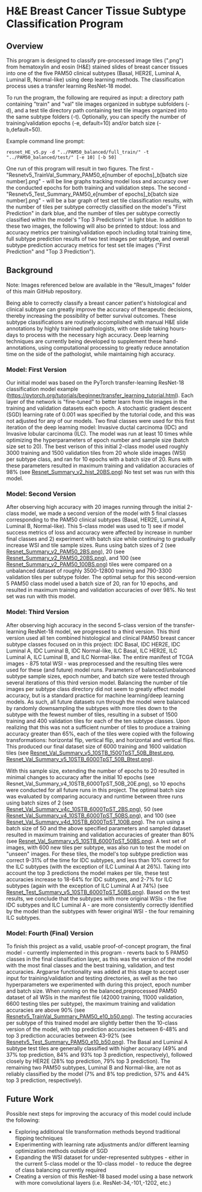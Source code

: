 # H&E Breast Cancer Tissue Subtype Classification Program

## Overview

This program is designed to classify pre-processed image tiles (".png") from hematoxylin and eosin (H&E) stained slides of breast cancer tissues into one of the five PAM50 clinical subtypes (Basal, HER2E, Luminal A, Luminal B, Normal-like) using deep learning methods. The classification process uses a transfer learning ResNet-18 model.

To run the program, the following are required as input: a directory path containing "train" and "val" tile images organized in subtype subfolders (-d), and a test tile directory path containing test tile images organized into the same subtype folders (-t). Optionally, you can specify the number of training/validation epochs (-e, default=10) and/or batch size (-b,default=50).

Example command line prompt:

```
resnet_HE_v5.py -d "../PAM50_balanced/full_train/" -t "../PAM50_balanced/test/" [-e 10] [-b 50]
```

One run of this program will result in two figures. The first - "Resnetv5_TrainVal_Summary_PAM50_e[number of epochs]_b[batch size number].png" - will be line graphs tracking model loss and accuracy over the conducted epochs for both training and validation steps. The second - "Resnetv5_Test_Summary_PAM50_e[number of epochs]_b[batch size number].png" - will be a bar graph of test set tile classification results, with the number of tiles per subtype correctly classified on the model's "First Prediction" in dark blue, and the number of tiles per subtype correctly classified within the model's "Top 3 Predictions" in light blue. In addition to these two images, the following will also be printed to stdout: loss and accuracy metrics per training/validation epoch including total training time, full subtype prediction results of two test images per subtype, and overall subtype prediction accuracy metrics for test set tile images ("First Prediction" and "Top 3 Prediction").

## Background

Note: Images referenced below are available in the "Result_Images" folder of this main GitHub repository.

Being able to correctly classify a breast cancer patient's histological and clinical subtype can greatly improve the accuracy of therapeutic decisions, thereby increasing the possibility of better survival outcomes. These subtype classifications are routinely accomplished with manual H&E slide annotations by highly trainined pathologists, with one slide taking hours-days to process with the necessary high accuracy. Deep learning techniques are currently being developed to supplement these hand-annotations, using computational processing to greatly reduce annotation time on the side of the pathologist, while maintaining high accuracy.

### Model: First Version

Our initial model was based on the PyTorch transfer-learning ResNet-18 classification model example (https://pytorch.org/tutorials/beginner/transfer_learning_tutorial.html). Each layer of the network is "fine-tuned" to better learn from tile images in the training and validation datasets each epoch. A stochastic gradient descent (SGD) learning rate of 0.001 was specified by the tutorial code, and this was not adjusted for any of our models. Two final classes were used for this first iteration of the deep learning model: Invasive ductal carcinoma (IDC) and Invasive lobular carcinoma (ILC). The model was run at least 10 times while optimizing the hyperparameters of epoch number and sample size (batch size set to 20). The best verison of this initial 2-class model used roughly 3000 training and 1500 validation tiles from 20 whole slide images (WSI) per subtype class, and ran for 10 epochs with a batch size of 20. Runs with these parameters resulted in maximum training and validation accuracies of 98% (see [Resnet_Summary_v2_hist_20BS.png](Result_Images/Resnet_Summary_v2_hist_20BS.png)) No test set was run with this model.

### Model: Second Version

After observing high accuracy with 20 images running through the initial 2-class model, we made a second version of the model with 5 final classes corresponding to the PAM50 clinical subtypes (Basal, HER2E, Luminal A, Luminal B, Normal-like). This 5-class model was used to 1) see if model success metrics of loss and accuracy were affected by increase in number final classes and 2) experiment with batch size while continuing to gradually increase WSI and tile sample sizes. Runs using batch sizes of 2 (see [Resnet_Summary_v2_PAM50_2BS.png](Result_Images/Resnet_Summary_v2_PAM50_2BS)), 20 (see [Resnet_Summary_v2_PAM50_20BS.png](Result_Images/Resnet_Summary_v2_PAM50_20BS)), and 100 (see [Resnet_Summary_v2_PAM50_100BS.png](Result_Images/Resnet_Summary_v2_PAM50_100BS)) tiles were compared on a unbalanced dataset of roughly 3500-12800 training and 790-3300 validation tiles per subtype folder. The optimal setup for this second-version 5 PAM50 class model used a batch size of 20, ran for 10 epochs, and resulted in maximum training and validation accuracies of over 98%. No test set was run with this model.

### Model: Third Version

After observing high accuracy in the second 5-class version of the transfer-learning ResNet-18 model, we progressed to a third version. This third version used all ten combined histological and clinical PAM50 breast cancer subtype classes focused on in this project: IDC Basal, IDC HER2E, IDC Luminal A, IDC Luminal B, IDC Normal-like, ILC Basal, ILC HER2E, ILC Luminal A, ILC Luminal B, and ILC Normal-like. The entire manifest of TCGA images - 875 total WSI - was preprocessed and the resulting tiles were used for these (and future) model runs. Parameters of balanced/unbalanced subtype sample sizes, epoch number, and batch size were tested through several iterations of this third version model. Balancing the number of tile images per subtype class directory did not seem to greatly effect model accuracy, but is a standard practice for machine learning/deep learning models. As such, all future datasets run through the model were balanced by randomly downsampling the subtypes with more tiles down to the subtype with the fewest number of tiles, resulting in a subset of 1500 training and 400 validation tiles for each of the ten subtype classes. Upon realizing that this was not a sufficient number of tiles to produce a training accuracy greater than 65%, each of the tiles were copied with the following transformations: horizontal flip, vertical flip, and horizontal and vertical flips. This produced our final dataset size of 6000 training and 1600 validation tiles (see [Resnet_Val_Summary_v5_10STB_1500TpST_50B_Btest.png](Result_Images/Resnet_Val_Summary_v5_10STB_1500TpST_50B_Btest.png), [Resnet_Val_Summary_v5_10STB_6000TpST_50B_Btest.png](Result_Images/Resnet_Val_Summary_v5_10STB_6000TpST_50B_Btest.png)).

With this sample size, extending the number of epochs to 20 resulted in minimal changes to accuracy after the initial 10 epochs (see Resnet_Val_Summary_v4_10STB_6000TpST_50B_20E.png), so 10 epochs were conducted for all future runs in this project. The optimal batch size was evaluated by comparing accuracy and runtime between three runs using batch sizes of 2 (see [Resnet_Val_Summary_v4c_10STB_6000TpST_2BS.png](Result_Images/Resnet_Val_Summary_v4c_10STB_6000TpST_2BS.png)), 50 (see [Resnet_Val_Summary_v4_10STB_6000TpST_50BS.png](Result_Images/Resnet_Val_Summary_v4_10STB_6000TpST_50BS.png)), and 100 (see [Resnet_Val_Summary_v4d_10STB_6000TpST_100B.png](Result_Images/Resnet_Val_Summary_v4d_10STB_6000TpST_100B.png)). The run using a batch size of 50 and the above specified parameters and sampled dataset resulted in maximum training and validation accuracies of greater than 80% (see [Resnet_Val_Summary_v5_10STB_6000TpST_50BS.png](Result_Images/Resnet_Val_Summary_v5_10STB_6000TpST_50BS.png)). A test set of images, with 600 new tiles per subtype, was also run to test the model on "unseen" images. For these tiles, the model's top subtype prediction was correct 9-31% of the time for IDC subtypes, and less than 10% correct for the ILC subtypes (with the exception of ILC Luminal A at 26%). Taking into account the top 3 predictions the model makes per tile, these test accuracies increase to 18-64% for IDC subtypes, and 2-7% for ILC subtypes (again with the exception of ILC Luminal A at 74%) (see [Resnet_Test_Summary_v5_10STB_6000TpST_50BS.png](Result_Images/Resnet_Test_Summary_v5_10STB_6000TpST_50BS.png)). Based on the test results, we conclude that the subtypes with more original WSIs - the five IDC subtypes and ILC Luminal A - are more consistently correctly identified by the model than the subtypes with fewer original WSI - the four remaining ILC subtypes.

### Model: Fourth (Final) Version

To finish this project as a valid, usable proof-of-concept program, the final model - currently implemented in this program - reverts back to 5 PAM50 classes in the final classification layer, as this was the version of the model with the most final classes and the best training, validation, and test accuracies. Argparse functionality was added at this stage to accept user input for training/validation and testing directories, as well as the two hyperparameters we experimented with during this project, epoch number and batch size. When running on the balanced,preprocessed PAM50 dataset of all WSIs in the manifest file (42000 training, 11000 validation, 6600 testing tiles per subtype), the maximum training and validation accuracies are above 90% (see [Resnetv5_TrainVal_Summary_PAM50_e10_b50.png](Result_Images/Resnetv5_TrainVal_Summary_PAM50_e10_b50.png)). The testing accuracies per subtype of this trained model are slightly better then the 10-class version of the model, with top prediction accuracies between 6-48% and top 3 prediction accuracies between 43-92% (see [Resnetv5_Test_Summary_PAM50_e10_b50.png](Result_Images/Resnetv5_Test_Summary_PAM50_e10_b50.png)). The Basal and Luminal A subtype test tiles are generally classified with higher accuracy (49% and 37% top prediction, 84% and 93% top 3 prediction, respectively), followed closely by HER2E (28% top prediction, 79% top 3 prediction). The remaining two PAM50 subtypes, Luminal B and Normal-like, are not as reliably classified by the model (7% and 8% top prediction, 57% and 44% top 3 prediction, respectively).

## Future Work

Possible next steps for improving the accuracy of this model could include the following:
* Exploring additional tile transformation methods beyond traditional flipping techniques
* Experimenting with learning rate adjustments and/or different learning optimization methods outside of SGD
* Expanding the WSI dataset for under-represented subtypes - either in the current 5-class model or the 10-class model - to reduce the degree of class balancing currently required
* Creating a version of this ResNet-18 based model using a base network with more convolutional layers (i.e. ResNet-34,-101,-1202, etc.)
